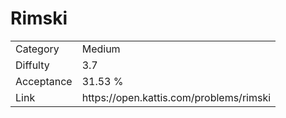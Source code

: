 # Rimski

<table>
    <tr>
        <td>Category</td>
        <td>Medium</td>
    </tr>
    <tr>
        <td>Diffulty</td>
        <td>3.7</td>
    </tr>
    <tr>
        <td>Acceptance</td>
        <td>31.53 %</td>
    </tr>
    <tr>
        <td>Link</td>
        <td>https://open.kattis.com/problems/rimski</td>
    </tr>
</table>